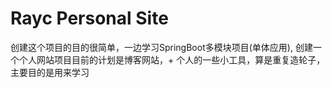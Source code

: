 # Rayc Personal Site
创建这个项目的目的很简单，一边学习SpringBoot多模块项目(单体应用), 创建一个个人网站项目目前的计划是博客网站，+ 个人的一些小工具，算是重复造轮子，主要目的是用来学习